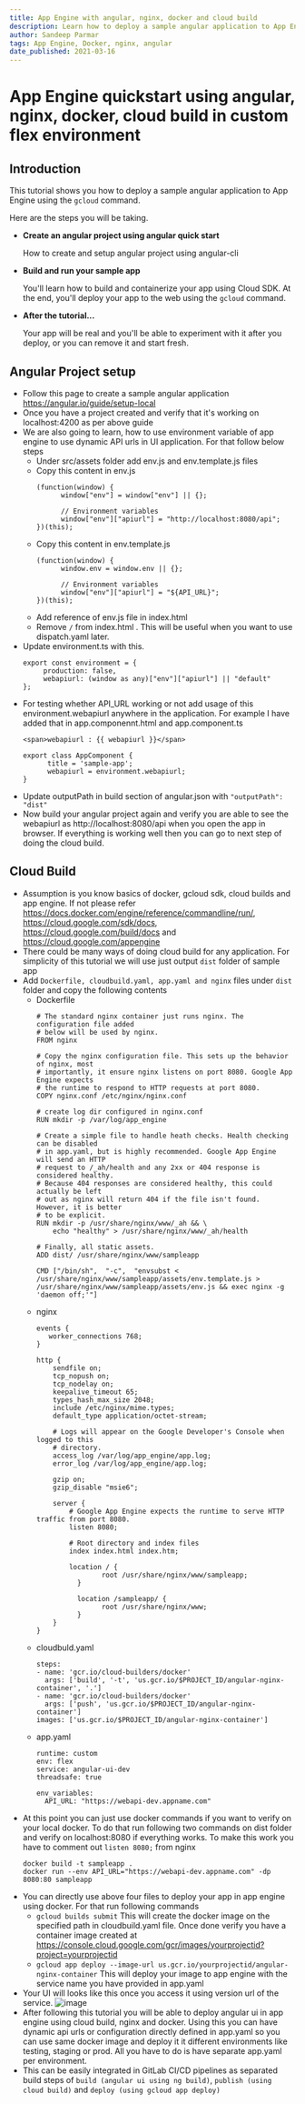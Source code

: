 ```yaml
---
title: App Engine with angular, nginx, docker and cloud build
description: Learn how to deploy a sample angular application to App Engine using nginx and docker with cloud build.
author: Sandeep Parmar
tags: App Engine, Docker, nginx, angular
date_published: 2021-03-16
---
```


# App Engine quickstart using angular, nginx, docker, cloud build in custom flex environment

## Introduction

This tutorial shows you how to deploy a sample angular application to App Engine using the `gcloud` command.

Here are the steps you will be taking.

*   **Create an angular project using angular quick start**

    How to create and setup angular project using angular-cli

*   **Build and run your sample app**

    You'll learn how to build and containerize your app using Cloud SDK. At the end, you'll deploy your app to the web using the `gcloud`
    command.

*   **After the tutorial...**

    Your app will be real and you'll be able to experiment with it after you
    deploy, or you can remove it and start fresh.

## Angular Project setup

* Follow this page to create a sample angular application https://angular.io/guide/setup-local
* Once you have a project created and verify that it's working on localhost:4200 as per above guide
* We are also going to learn, how to use environment variable of app engine to use dynamic API urls in UI application. For that follow below steps
  - Under src/assets folder add env.js and env.template.js files
  - Copy this content in env.js
    ```
    (function(window) {
          window["env"] = window["env"] || {};

          // Environment variables
          window["env"]["apiurl"] = "http://localhost:8080/api";
    })(this);
    ```
   - Copy this content in env.template.js
     ```
     (function(window) {
           window.env = window.env || {};

           // Environment variables
           window["env"]["apiurl"] = "${API_URL}";           
     })(this);
     ```
   - Add reference of env.js file in index.html
   - Remove `/` from index.html <base href="">. This will be useful when you want to use dispatch.yaml later.
* Update environment.ts with this.
     ```
     export const environment = {
          production: false,
          webapiurl: (window as any)["env"]["apiurl"] || "default"                   
     };
     ```
* For testing whether API_URL working or not add usage of this environment.webapiurl anywhere in the application. For example I have added that in app.componennt.html and         app.component.ts
     ```
     <span>webapiurl : {{ webapiurl }}</span>
     ```
     ```  
     export class AppComponent {
           title = 'sample-app';
           webapiurl = environment.webapiurl;
     }
     ```
* Update outputPath in build section of angular.json with `"outputPath": "dist"`
* Now build your angular project again and verify you are able to see the webapiurl as http://localhost:8080/api when you open the app in browser. If everything is       working well then you can go to next step of doing the cloud build.
     
## Cloud Build
* Assumption is you know basics of docker, gcloud sdk, cloud builds and app engine. If not please refer https://docs.docker.com/engine/reference/commandline/run/, https://cloud.google.com/sdk/docs, https://cloud.google.com/build/docs and https://cloud.google.com/appengine
* There could be many ways of doing cloud build for any application. For simplicity of this tutorial we will use just output `dist` folder of sample app
* Add `Dockerfile, cloudbuild.yaml, app.yaml and nginx` files under `dist` folder and copy the following contents
  - Dockerfile 
    ```
    # The standard nginx container just runs nginx. The configuration file added
    # below will be used by nginx.
    FROM nginx

    # Copy the nginx configuration file. This sets up the behavior of nginx, most
    # importantly, it ensure nginx listens on port 8080. Google App Engine expects
    # the runtime to respond to HTTP requests at port 8080.
    COPY nginx.conf /etc/nginx/nginx.conf

    # create log dir configured in nginx.conf
    RUN mkdir -p /var/log/app_engine

    # Create a simple file to handle heath checks. Health checking can be disabled
    # in app.yaml, but is highly recommended. Google App Engine will send an HTTP
    # request to /_ah/health and any 2xx or 404 response is considered healthy.
    # Because 404 responses are considered healthy, this could actually be left
    # out as nginx will return 404 if the file isn't found. However, it is better
    # to be explicit.
    RUN mkdir -p /usr/share/nginx/www/_ah && \
        echo "healthy" > /usr/share/nginx/www/_ah/health

    # Finally, all static assets.
    ADD dist/ /usr/share/nginx/www/sampleapp

    CMD ["/bin/sh",  "-c",  "envsubst < /usr/share/nginx/www/sampleapp/assets/env.template.js > /usr/share/nginx/www/sampleapp/assets/env.js && exec nginx -g 'daemon off;'"]
    ```
  - nginx
    ```
    events {
       worker_connections 768;
    }

    http {
        sendfile on;
        tcp_nopush on;
        tcp_nodelay on;
        keepalive_timeout 65;
        types_hash_max_size 2048;
        include /etc/nginx/mime.types;
        default_type application/octet-stream;

        # Logs will appear on the Google Developer's Console when logged to this
        # directory.
        access_log /var/log/app_engine/app.log;
        error_log /var/log/app_engine/app.log;

        gzip on;
        gzip_disable "msie6";

        server {
            # Google App Engine expects the runtime to serve HTTP traffic from port 8080.
            listen 8080;  

	        # Root directory and index files
            index index.html index.htm;

            location / {
		            root /usr/share/nginx/www/sampleapp;
	          }

	          location /sampleapp/ {
		            root /usr/share/nginx/www;
	          }
        }
    }
    ```
  - cloudbuld.yaml
    ```
    steps:
    - name: 'gcr.io/cloud-builders/docker'
      args: ['build', '-t', 'us.gcr.io/$PROJECT_ID/angular-nginx-container', '.']
    - name: 'gcr.io/cloud-builders/docker'
      args: ['push', 'us.gcr.io/$PROJECT_ID/angular-nginx-container']
    images: ['us.gcr.io/$PROJECT_ID/angular-nginx-container']
    ```
  - app.yaml
    ```
    runtime: custom
    env: flex
    service: angular-ui-dev
    threadsafe: true

    env_variables:
      API_URL: "https://webapi-dev.appname.com"
    ```
* At this point you can just use docker commands if you want to verify on your local docker. To do that run following two commands on dist folder and verify on localhost:8080    if everything works. To make this work you have to comment out `listen 8080;` from nginx
  ```
  docker build -t sampleapp .
  docker run --env API_URL="https://webapi-dev.appname.com" -dp 8080:80 sampleapp
  ```
* You can directly use above four files to deploy your app in app engine using docker. For that run following commands
  - `gcloud builds submit` This will create the docker image on the specified path in cloudbuild.yaml file. Once done verify you have a container image created at https://console.cloud.google.com/gcr/images/yourprojectid?project=yourprojectid
  - `gcloud app deploy --image-url us.gcr.io/yourprojectid/angular-nginx-container` This will deploy your image to app engine with the service name you have provided in app.yaml 
* Your UI will looks like this once you access it using version url of the service.
![image](https://user-images.githubusercontent.com/13769236/111413008-724b5000-86ab-11eb-9b9f-5845b11d0e5a.png)
* After following this tutorial you will be able to deploy angular ui in app engine using cloud build, nginx and docker. Using this you can have dynamic api urls or configuration directly defined in app.yaml so you can use same docker image and deploy it it different environments like testing, staging or prod. All you have to do is have separate app.yaml per environment. 
* This can be easily integrated in GitLab CI/CD pipelines as separated build steps of `build (angular ui using ng build)`, `publish (using cloud build)` and `deploy (using gcloud app deploy)`
